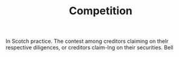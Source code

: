 ---
title: Competition
letter: C
permalink: "/definitions/bld-competition.html"
body: In Scotch practice. The contest among creditors claiming on thelr respective
  diligences, or creditors claim-lng on their securities. Bell
published_at: '2018-07-07'
source: Black's Law Dictionary 2nd Ed (1910)
layout: post
---